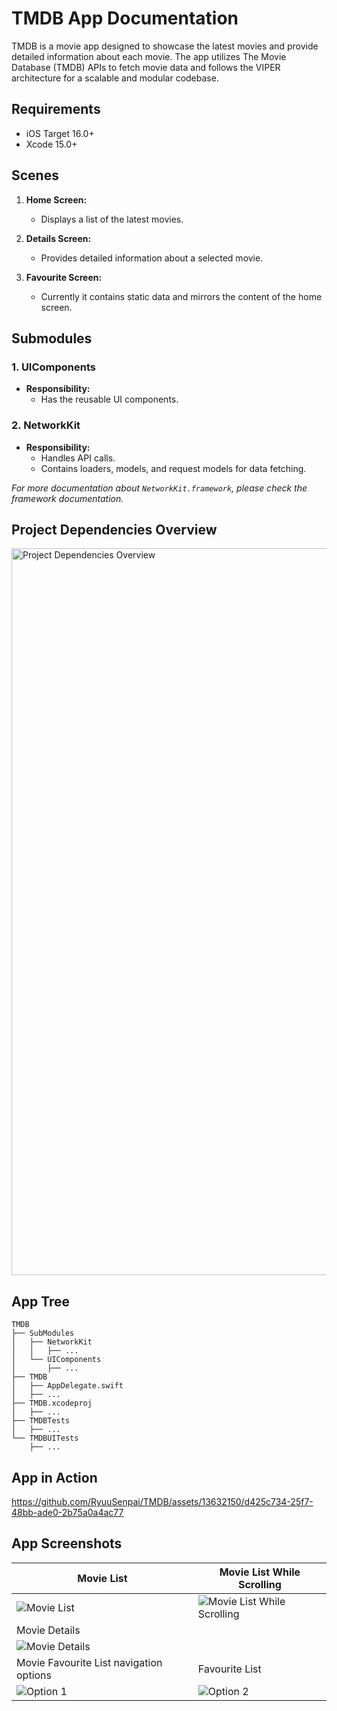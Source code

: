 # TMDB App Documentation

TMDB is a movie app designed to showcase the latest movies and provide detailed information about each movie.
The app utilizes The Movie Database (TMDB) APIs to fetch movie data and follows the VIPER architecture for a scalable and modular codebase.

## Requirements
- iOS Target 16.0+
- Xcode 15.0+
  
## Scenes

1. **Home Screen:**
   - Displays a list of the latest movies.
   
2. **Details Screen:**
   - Provides detailed information about a selected movie.

3. **Favourite Screen:**
   - Currently it contains static data and mirrors the content of the home screen.

## Submodules

### 1. UIComponents
   - **Responsibility:**
     - Has the reusable UI components.

### 2. NetworkKit
   - **Responsibility:**
     - Handles API calls.
     - Contains loaders, models, and request models for data fetching.
     
*For more documentation about `NetworkKit.framework`, please check the framework documentation.*

## Project Dependencies Overview
<img width="1163" alt="Project Dependencies Overview" src="https://github.com/RyuuSenpai/TMDB/assets/13632150/4553c1ee-45c6-482b-8969-91b33da94e0e">

## App Tree

```plaintext
TMDB
├── SubModules
│   ├── NetworkKit
│   │   ├── ...
│   └── UIComponents
│       ├── ...
├── TMDB
│   ├── AppDelegate.swift
│   ├── ...
├── TMDB.xcodeproj
│   ├── ...
├── TMDBTests
│   ├── ...
└── TMDBUITests
    ├── ...
```
## App in Action
https://github.com/RyuuSenpai/TMDB/assets/13632150/d425c734-25f7-48bb-ade0-2b75a0a4ac77

## App Screenshots
| Movie List | Movie List While Scrolling |
|------------|-----------------------------|
| ![Movie List](https://github.com/RyuuSenpai/TMDB/assets/13632150/a286abdb-fc18-4a51-ad71-fcfcd6a42013) | ![Movie List While Scrolling](https://github.com/RyuuSenpai/TMDB/assets/13632150/738652ad-8bd1-4b89-ba58-c07db34c5f46) |
| Movie Details |
| ![Movie Details](https://github.com/RyuuSenpai/TMDB/assets/13632150/06ce8468-a5ea-4b12-bda1-f0f3f978e218) |
| Movie Favourite List navigation options | Favourite List |
| ![Option 1](https://github.com/RyuuSenpai/TMDB/assets/13632150/01f17593-2acd-43ad-ad96-1d0b025c2f80) | ![Option 2](https://github.com/RyuuSenpai/TMDB/assets/13632150/a85a626c-feda-4dc3-8258-98a061be1acc) |


